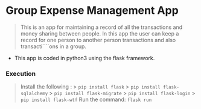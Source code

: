 # Group Expense Management App

> This is an app for maintaining a record of all the transactions and money sharing between people.
> In this app the user can keep a record for one person to another person transactions and also transacti````ons in a group.


* This app is coded in python3 using the flask framework.

### Execution
> Install the following :
	> ```pip install flask```
	> ```pip install flask-sqlalchemy```
	> ```pip install flask-migrate```
	> ```pip install flask-login```
	> ```pip install flask-wtf```
> Run the command:
	```flask run```
	
